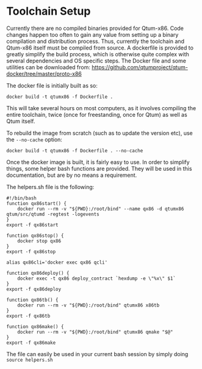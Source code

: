 # Toolchain Setup

Currently there are no compiled binaries provided for Qtum-x86. Code changes happen too often to gain any value from setting up a binary compilation and distribution process. Thus, currently the toolchain and Qtum-x86 itself must be compiled from source. A dockerfile is provided to greatly simplify the build process, which is otherwise quite complex with several dependencies and OS specific steps. The Docker file and some utilities can be downloaded from: https://github.com/qtumproject/qtum-docker/tree/master/proto-x86

The docker file is initially built as so:

    docker build -t qtumx86 -f Dockerfile .

This will take several hours on most computers, as it involves compiling the entire toolchain, twice (once for freestanding, once for Qtum) as well as Qtum itself. 

To rebuild the image from scratch (such as to update the version etc), use the `--no-cache` option:

    docker build -t qtumx86 -f Dockerfile . --no-cache

Once the docker image is built, it is fairly easy to use. In order to simplify things, some helper bash functions are provided. They will be used in this documentation, but are by no means a requirement. 

The helpers.sh file is the following:

    #!/bin/bash
    function qx86start() {
        docker run --rm -v "${PWD}:/root/bind" --name qx86 -d qtumx86 qtum/src/qtumd -regtest -logevents
    }
    export -f qx86start

    function qx86stop() {
        docker stop qx86
    }
    export -f qx86stop

    alias qx86cli='docker exec qx86 qcli'

    function qx86deploy() {
        docker exec -t qx86 deploy_contract `hexdump -e \"%x\" $1` 
    }
    export -f qx86deploy

    function qx86tb() {
        docker run --rm -v "${PWD}:/root/bind" qtumx86 x86tb
    }
    export -f qx86tb

    function qx86make() {
        docker run --rm -v "${PWD}:/root/bind" qtumx86 qmake "$@"
    }
    export -f qx86make


The file can easily be used in your current bash session by simply doing `source helpers.sh`






